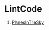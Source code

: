 # LintCode
1. [PlanesInTheSky](https://github.com/jiapengliu613/LintCode/tree/master/PlanesInTheSky)
